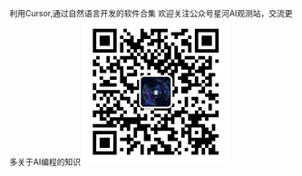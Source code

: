 利用Cursor,通过自然语言开发的软件合集
欢迎关注公众号星河AI观测站，交流更多关于AI编程的知识
![image](https://github.com/lc-hanxi/AI-Program/blob/main/%E5%85%AC%E4%BC%97%E5%8F%B7-%E6%98%9F%E6%B2%B3AI%E8%A7%82%E6%B5%8B%E7%AB%99.jpg)
